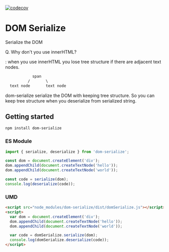 [![codecov](https://codecov.io/gh/swimyoung/dom-serialize/branch/master/graph/badge.svg)](https://codecov.io/gh/swimyoung/dom-serialize)

# DOM Serialize

Serialize the DOM

Q. Why don't you use innerHTML?

: when you use innerHTML you lose tree structure if there are adjacent text nodes.

```txt
            span
          /       \
  text node       text node
```

dom-serialize serialize the DOM with keeping tree structure. So you can keep tree structure when you deserialize from serialized string.

## Getting started

```sh
npm install dom-serialize
```

### ES Module

```js
import { serialize, deserialize } from 'dom-serialize';

const dom = document.createElement('div');
dom.appendChild(document.createTextNode('hello'));
dom.appendChild(document.createTextNode('world'));

const code = serialize(dom);
console.log(deserialize(code));
```

### UMD

```html
<script src="node_modules/dom-serialize/dist/domSerialize.js"></script>
<script>
  var dom = document.createElement('div');
  dom.appendChild(document.createTextNode('hello'));
  dom.appendChild(document.createTextNode('world'));

  var code = domSerialize.serialize(dom);
  console.log(domSerialize.deserialize(code));
</script>
```
